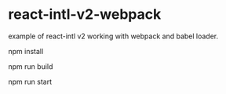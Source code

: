 # react-intl-v2-webpack
example of react-intl v2 working with webpack and babel loader.

npm install

npm run build

npm run start
